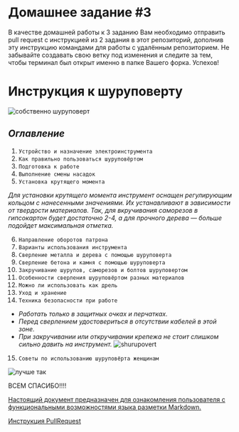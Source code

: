 # Домашнее задание #3

В качестве домашней работы к 3 заданию Вам необходимо отправить pull request с инструкцией из 2 задания в этот репозиторий, дополнив эту инструкцию командами для работы с удалённым репозиторием. Не забывайте создавать свою ветку под изменения и следите за тем, чтобы терминал был открыт именно в папке Вашего форка. Успехов!

# Инструкция к шуруповерту  
![собственно шуруповерт](https://domzastroika.ru/wp-content/uploads/2021/03/1-SHurupovert-500x250.jpg)  

## *Оглавление*

1. `Устройство и назначение электроинструмента`
2. `Как правильно пользоваться шуруповёртом`
3. `Подготовка к работе`
4. `Выполнение смены насадок`
5. `Установка крутящего момента`  

*Для установки крутящего момента инструмент оснащен регулирующим кольцом с нанесенными значениями. Их устанавливают в зависимости от твердости материалов. Так, для вкручивания саморезов в гипсокартон будет достаточно 2-4, а для прочного дерева — больше подойдет максимальная отметка.*

6. `Направление оборотов патрона`
7. `Варианты использования инструмента`
8. `Сверление металла и дерева с помощью шуруповерта`
9. `Сверление бетона и камня с помощью шуруповерта`
10. `Закручивание шурупов, саморезов и болтов шуруповертом`
11. `Особенности сверления шуруповёртом разных материалов`
12. `Можно ли использовать как дрель`
13. `Уход и хранение`
14. `Техника безопасности при работе`

* _Работать только в защитных очках и перчатках._
* _Перед сверлением удостовериться в отсутствии кабелей в этой зоне._
* _При закручивании или откручивании крепежа не стоит слишком сильно давить на инструмент._
![shurupovert](https://domzastroika.ru/wp-content/uploads/2021/03/4-Perchatki-500x343.jpg)

15. `Советы по использованию шуруповёрта женщинам`

![лучше так](https://sun9-17.userapi.com/impg/qyIs7BpjE_69sIjbdl7-KPGX9IO7PD3atSGG_A/3if8U9qCcgM.jpg?size=1170x780&quality=96&sign=cd323731c4a6597b5e08310dda948acd&c_uniq_tag=BsFnt5Aas52bhlRmRrXJLCL-yOmsmG8BC1UmWZ5qlR4&type=album)

ВСЕМ СПАСИБО!!!!  


[Настоящий документ предназначен для ознакомления пользователя с функциональными возможностями языка разметки Markdown.](https://gist.github.com/Jekins/2bf2d0638163f1294637#Links] )

[Инструкция PullRequest](https://habr.com/ru/post/125999/)